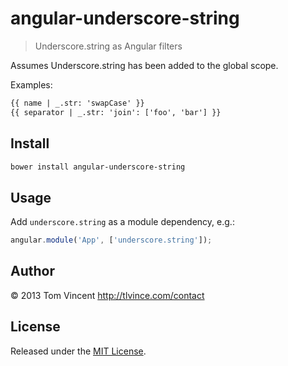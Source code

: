 # angular-underscore-string

> Underscore.string as Angular filters

Assumes Underscore.string has been added to the global scope.

Examples:

```html
{{ name | _.str: 'swapCase' }}
{{ separator | _.str: 'join': ['foo', 'bar'] }}
```

## Install

```bash
bower install angular-underscore-string
```

## Usage

Add `underscore.string` as a module dependency, e.g.:

```js
angular.module('App', ['underscore.string']);
```

## Author

© 2013 Tom Vincent <http://tlvince.com/contact>

## License

Released under the [MIT License](http://tlvince.mit-license.org).
